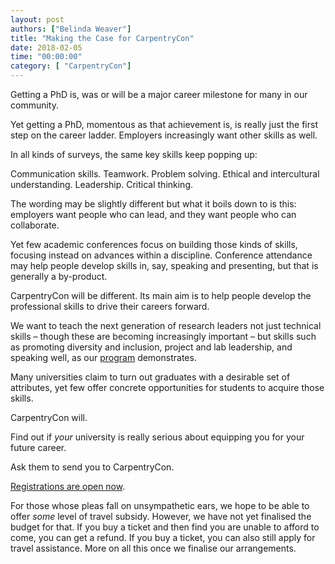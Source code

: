 ```yaml
---
layout: post
authors: ["Belinda Weaver"]
title: "Making the Case for CarpentryCon"
date: 2018-02-05
time: "00:00:00"
category: [ "CarpentryCon"]
---
```


Getting a PhD is, was or will be a major career milestone for many in our community. 

Yet getting a PhD, momentous as that achievement is, is really just the first step on the career ladder.
Employers increasingly want other skills as well.

In all kinds of surveys, the same key skills keep popping up:

Communication skills. Teamwork. Problem solving. Ethical and intercultural understanding. Leadership. Critical thinking.

The wording may be slightly different but what it boils down to is this: employers want people who can lead, and they want people 
who can collaborate.

Yet few academic conferences focus on building those kinds of skills, focusing instead on advances within a discipline. 
Conference attendance may help people develop skills in, say, speaking and presenting, but that is generally a by-product.

CarpentryCon will be different. Its main aim is to help people develop the professional skills to drive their careers forward. 

We want to teach the next generation of research leaders not just technical skills – though these are becoming increasingly 
important – but skills such as promoting diversity and inclusion, project and lab leadership, 
and speaking well, as our [program]( http://www.carpentrycon.org/#prog) demonstrates.

Many universities claim to turn out graduates with a desirable set of attributes, yet few offer 
concrete opportunities for students to acquire those skills. 

CarpentryCon will.

Find out if *your* university is really serious about equipping you for your future career. 

Ask them to send you to CarpentryCon.

[Registrations are open now](https://www.eventbrite.com/e/carpentrycon-2018-tickets-42447719271). 

For those whose pleas fall on unsympathetic ears, we hope to be able to offer *some* level of travel subsidy. However, we have not yet finalised the budget for that. If you buy a ticket and then find you are unable to afford to come, you can get a refund. If you buy a ticket, you can also still apply for travel assistance. More on all this once we finalise our arrangements. 


